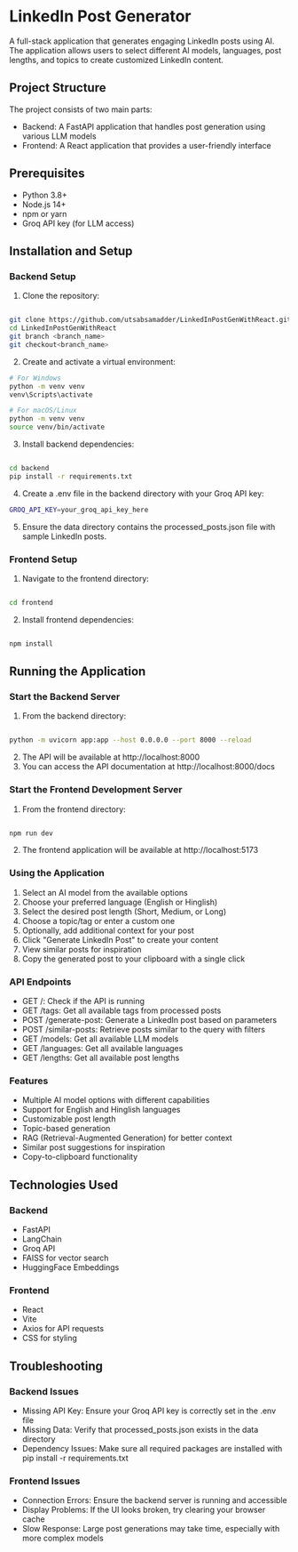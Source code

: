 # LinkedIn Post Generator

A full-stack application that generates engaging LinkedIn posts using AI. The application allows users to select different AI models, languages, post lengths, and topics to create customized LinkedIn content.

## Project Structure

The project consists of two main parts:

- Backend: A FastAPI application that handles post generation using various LLM models
- Frontend: A React application that provides a user-friendly interface

## Prerequisites
- Python 3.8+
- Node.js 14+
- npm or yarn
- Groq API key (for LLM access)


## Installation and Setup

### Backend Setup

1. Clone the repository:

```bash

git clone https://github.com/utsabsamadder/LinkedInPostGenWithReact.git
cd LinkedInPostGenWithReact
git branch <branch_name>
git checkout<branch_name>
```
2. Create and activate a virtual environment:

```bash
# For Windows
python -m venv venv
venv\Scripts\activate

# For macOS/Linux
python -m venv venv
source venv/bin/activate
```
3. Install backend dependencies:
```BASH

cd backend
pip install -r requirements.txt
```
4. Create a .env file in the backend directory with your Groq API key:
```bash
GROQ_API_KEY=your_groq_api_key_here
```
5. Ensure the data directory contains the processed_posts.json file with sample LinkedIn posts.

### Frontend Setup
1. Navigate to the frontend directory:
```BASH

cd frontend
```
2. Install frontend dependencies:
```BASH

npm install
```


## Running the Application
### Start the Backend Server
1. From the backend directory:
```BASH

python -m uvicorn app:app --host 0.0.0.0 --port 8000 --reload 
```

2. The API will be available at http://localhost:8000
3. You can access the API documentation at http://localhost:8000/docs

### Start the Frontend Development Server
1. From the frontend directory:
```BASH

npm run dev
```
2. The frontend application will be available at http://localhost:5173


### Using the Application
1. Select an AI model from the available options
2. Choose your preferred language (English or Hinglish)
3. Select the desired post length (Short, Medium, or Long)
4. Choose a topic/tag or enter a custom one
5. Optionally, add additional context for your post
6. Click "Generate LinkedIn Post" to create your content
7. View similar posts for inspiration
8. Copy the generated post to your clipboard with a single click


### API Endpoints
- GET /: Check if the API is running
- GET /tags: Get all available tags from processed posts
- POST /generate-post: Generate a LinkedIn post based on parameters
- POST /similar-posts: Retrieve posts similar to the query with filters
- GET /models: Get all available LLM models
- GET /languages: Get all available languages
- GET /lengths: Get all available post lengths


### Features
- Multiple AI model options with different capabilities
- Support for English and Hinglish languages
- Customizable post length
- Topic-based generation
- RAG (Retrieval-Augmented Generation) for better context
- Similar post suggestions for inspiration
- Copy-to-clipboard functionality


## Technologies Used
### Backend
- FastAPI
- LangChain
- Groq API
- FAISS for vector search
- HuggingFace Embeddings
### Frontend
- React
- Vite
- Axios for API requests
- CSS for styling


## Troubleshooting
### Backend Issues
- Missing API Key: Ensure your Groq API key is correctly set in the .env file
- Missing Data: Verify that processed_posts.json exists in the data directory
- Dependency Issues: Make sure all required packages are installed with pip install -r requirements.txt

### Frontend Issues
- Connection Errors: Ensure the backend server is running and accessible
- Display Problems: If the UI looks broken, try clearing your browser cache
- Slow Response: Large post generations may take time, especially with more complex models
